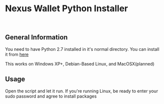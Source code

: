 <h1>Nexus Wallet Python Installer </h2>
<br>
<h2> General Information </h2>
<p> You need to have Python 2.7 installed in it's normal directory. You can install it from <a href="https://www.python.org/downloads/"> here </a>
<p> This works on Windows XP+, Debian-Based Linux, and MacOSX(planned) </p>

<h2> Usage </h2>
<p>Open the script and let it run. If you're running Linux, be ready to enter your sudo password and agree to install packages </p>

